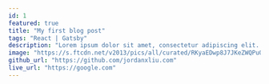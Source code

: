 ```yaml
---
id: 1
featured: true
title: "My first blog post"
tags: "React | Gatsby"
description: "Lorem ipsum dolor sit amet, consectetur adipiscing elit. Nam euismod massa urna, vel condimentum nibh ultrices et. Curabitur congue eros nec mi aliquam commodo."
image: "https://s.ftcdn.net/v2013/pics/all/curated/RKyaEDwp8J7JKeZWQPuOVWvkUjGQfpCx_cover_580.jpg?r=1a0fc22192d0c808b8bb2b9bcfbf4a45b1793687"
github_url: "https://github.com/jordanxliu.com"
live_url: "https://google.com"
---
```

